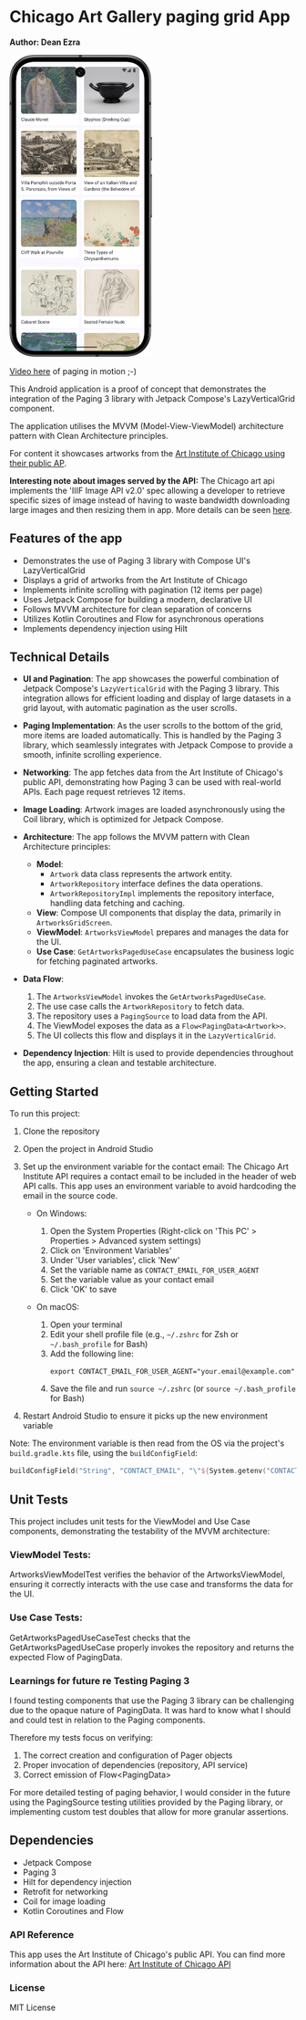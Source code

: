# Chicago Art Gallery paging grid App

**Author: Dean Ezra**

<img src="./screenshots/app-grid-screenshot.png" width="250">

[Video here](./screenshots/app-video-showing-paging.mp4) of paging in motion ;-)

This Android application is a proof of concept that demonstrates the integration of the Paging 3 library with Jetpack Compose's LazyVerticalGrid component. 

The application utilises the MVVM (Model-View-ViewModel) architecture pattern with Clean Architecture principles.


For content it showcases artworks from the [Art Institute of Chicago using their public AP](https://api.artic.edu/docs/).

**Interesting note about images served by the API:**
The Chicago art api implements the 'IIIF Image API v2.0' spec allowing a developer to retrieve specific sizes of image instead of having to waste bandwidth downloading large images and then resizing them in app. More details can be seen [here](https://api.artic.edu/docs/#iiif-image-api).

## Features of the app

- Demonstrates the use of Paging 3 library with Compose UI's LazyVerticalGrid
- Displays a grid of artworks from the Art Institute of Chicago
- Implements infinite scrolling with pagination (12 items per page)
- Uses Jetpack Compose for building a modern, declarative UI
- Follows MVVM architecture for clean separation of concerns
- Utilizes Kotlin Coroutines and Flow for asynchronous operations
- Implements dependency injection using Hilt

## Technical Details

- **UI and Pagination**: The app showcases the powerful combination of Jetpack Compose's `LazyVerticalGrid` with the Paging 3 library. This integration allows for efficient loading and display of large datasets in a grid layout, with automatic pagination as the user scrolls.

- **Paging Implementation**: As the user scrolls to the bottom of the grid, more items are loaded automatically. This is handled by the Paging 3 library, which seamlessly integrates with Jetpack Compose to provide a smooth, infinite scrolling experience.

- **Networking**: The app fetches data from the Art Institute of Chicago's public API, demonstrating how Paging 3 can be used with real-world APIs. Each page request retrieves 12 items.

- **Image Loading**: Artwork images are loaded asynchronously using the Coil library, which is optimized for Jetpack Compose.

- **Architecture**: The app follows the MVVM pattern with Clean Architecture principles:
  - **Model**: 
    - `Artwork` data class represents the artwork entity.
    - `ArtworkRepository` interface defines the data operations.
    - `ArtworkRepositoryImpl` implements the repository interface, handling data fetching and caching.
  - **View**: Compose UI components that display the data, primarily in `ArtworksGridScreen`.
  - **ViewModel**: `ArtworksViewModel` prepares and manages the data for the UI.
  - **Use Case**: `GetArtworksPagedUseCase` encapsulates the business logic for fetching paginated artworks.

- **Data Flow**:
  1. The `ArtworksViewModel` invokes the `GetArtworksPagedUseCase`.
  2. The use case calls the `ArtworkRepository` to fetch data.
  3. The repository uses a `PagingSource` to load data from the API.
  4. The ViewModel exposes the data as a `Flow<PagingData<Artwork>>`.
  5. The UI collects this flow and displays it in the `LazyVerticalGrid`.

- **Dependency Injection**: Hilt is used to provide dependencies throughout the app, ensuring a clean and testable architecture.

## Getting Started

To run this project:

1. Clone the repository
2. Open the project in Android Studio

3. Set up the environment variable for the contact email:
   The Chicago Art Institute API requires a contact email to be included in the header of web API calls. This app uses an environment variable to avoid hardcoding the email in the source code.

   - On Windows:
     1. Open the System Properties (Right-click on 'This PC' > Properties > Advanced system settings)
     2. Click on 'Environment Variables'
     3. Under 'User variables', click 'New'
     4. Set the variable name as `CONTACT_EMAIL_FOR_USER_AGENT`
     5. Set the variable value as your contact email
     6. Click 'OK' to save

   - On macOS:
     1. Open your terminal
     2. Edit your shell profile file (e.g., `~/.zshrc` for Zsh or `~/.bash_profile` for Bash)
     3. Add the following line:
        ```
        export CONTACT_EMAIL_FOR_USER_AGENT="your.email@example.com"
        ```
     4. Save the file and run `source ~/.zshrc` (or `source ~/.bash_profile` for Bash)

4. Restart Android Studio to ensure it picks up the new environment variable

Note:
The environment variable is then read from the OS via the project's `build.gradle.kts` file, using the `buildConfigField`:

   ```kotlin
   buildConfigField("String", "CONTACT_EMAIL", "\"${System.getenv("CONTACT_EMAIL_FOR_USER_AGENT")}\"")

   ```
   
   
## Unit Tests
This project includes unit tests for the ViewModel and Use Case components, demonstrating the testability of the MVVM architecture:

### ViewModel Tests: 

ArtworksViewModelTest verifies the behavior of the ArtworksViewModel, ensuring it correctly interacts with the use case and transforms the data for the UI.

### Use Case Tests: 

GetArtworksPagedUseCaseTest checks that the GetArtworksPagedUseCase properly invokes the repository and returns the expected Flow of PagingData<Artwork>.

### Learnings for future re Testing Paging 3

I found testing components that use the Paging 3 library can be challenging due to the opaque nature of PagingData. It was hard to know what I should and could test in relation to the Paging components.

Therefore my tests focus on verifying:
1. The correct creation and configuration of Pager objects
2. Proper invocation of dependencies (repository, API service)
3. Correct emission of Flow<PagingData<Artwork>>

For more detailed testing of paging behavior, I would consider in the future using the PagingSource testing utilities provided by the Paging library, or implementing custom test doubles that allow for more granular assertions.

## Dependencies
* Jetpack Compose
* Paging 3
* Hilt for dependency injection
* Retrofit for networking
* Coil for image loading
* Kotlin Coroutines and Flow


### API Reference
This app uses the Art Institute of Chicago's public API. You can find more information about the API here:
[Art Institute of Chicago API](https://api.artic.edu/docs/)


### License
MIT License
